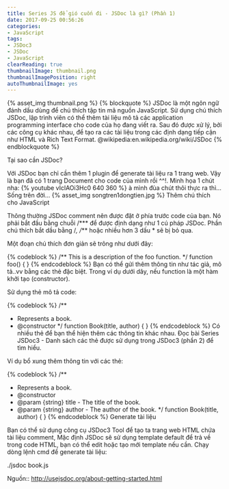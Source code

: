```yaml
---
title: Series JS để gió cuốn đi - JSDoc là gì? (Phần 1)
date: 2017-09-25 00:56:26
categories:
- JavaScript
tags:
- JSDoc3
- JSDoc
- JavaScript
clearReading: true
thumbnailImage: thumbnail.png
thumbnailImagePosition: right
autoThumbnailImage: yes
---
```

{% asset_img thumbnail.png %}
{% blockquote %}
    JSDoc là một ngôn ngữ đánh dấu dùng để chú thích tập tin mã nguồn JavaScript. Sử dụng chú thích JSDoc, lập trình viên có thể thêm tài liệu mô tả các application programming interface cho code của họ đang viết ra. Sau đó được xử lý, bởi các công cụ khác nhau, để tạo ra các tài liệu trong các định dạng tiếp cận như HTML và Rich Text Format.
    @wikipedia:en.wikipedia.org/wiki/JSDoc
{% endblockquote %}
<!-- more -->
Tại sao cần JSDoc?

Với JSDoc bạn chỉ cần thêm 1 plugin để generate tài liệu ra 1 trang web. Vậy là bạn đã có 1 trang Document cho code của mình rồi ^^!.
Minh họa 1 chút nha:
{% youtube vIclAOi3Hc0 640 360 %}
à mình đùa chút thôi thực ra thì… Sống trên đời...
{% asset_img songtren1dongtien.jpg %}
Thêm chú thích cho JavaScript

Thông thường JSDoc comment nên được đặt ở phía trước code của bạn. Nó phải bắt đầu bằng chuỗi /*** để được định dạng như 1 cú pháp JSDoc. Phần chú thích bắt dầu bằng /*, /*** hoặc nhiều hơn 3 dấu * sẽ bị bỏ qua.

Một đoạn chú thích đơn giản sẽ trông như dưới đây:

{% codeblock %}
/** This is a description of the foo function. */
function foo() {
}
{% endcodeblock %}
Bạn có thể gửi thêm thông tin như tác giả, mô tả..vv bằng các thẻ đặc biệt.
Trong ví dụ dưới dây, nếu function là một hàm khởi tạo (constructor).

Sử dụng thẻ mô tả code:

{% codeblock %}
/**
 * Represents a book.
 * @constructor
 */
function Book(title, author) {
}
{% endcodeblock %}
Có nhiều thẻ để bạn thể hiện thêm các thông tin khác nhau. Đọc bài Series JSDoc3 - Danh sách các thẻ được sử dụng trong JSDoc3 (phần 2) để tìm hiểu.

Ví dụ bổ xung thêm thông tin với các thẻ:

{% codeblock %}
/**
 * Represents a book.
 * @constructor
 * @param {string} title - The title of the book.
 * @param {string} author - The author of the book.
 */
function Book(title, author) {
}
{% endcodeblock %}
Generate tài liệu

Bạn có thể sử dụng công cụ JSDoc3 Tool để tạo ta trang web HTML chứa tài liệu comment,
Mặc định JSDoc sẽ sử dụng template default để trả về trong code HTML, bạn có thể edit hoặc tạo mới template nếu cần.
Chạy dòng lệnh cmd để generate tài liệu:

./jsdoc book.js

Nguồn:: http://usejsdoc.org/about-getting-started.html